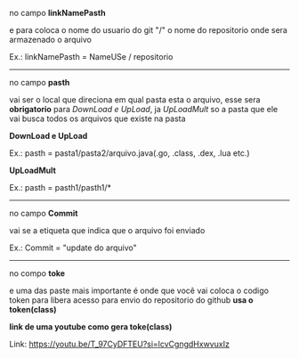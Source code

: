 no campo **linkNamePasth**
  
  e para coloca o nome do usuario do git "/" o nome do repositorio onde sera armazenado o arquivo 

  Ex.: linkNamePasth = NameUSe / repositorio

------------------------------------------------------------------------------------------------

no campo **pasth**
   
   vai ser o local que direciona em qual pasta esta o arquivo, esse sera **obrigatorio** para *DownLoad e UpLoad*, ja *UpLoadMult* so a pasta que ele vai busca todos os arquivos que existe na pasta

  **DownLoad e UpLoad**
  
  Ex.: pasth = pasta1/pasta2/arquivo.java(.go, .class, .dex, .lua etc.)

  **UpLoadMult**
  
  Ex.: pasth = pasth1/pasth1/*

------------------------------------------------------------------------------------------------
  
no campo **Commit**

  vai se a etiqueta que indica que o arquivo foi enviado

  Ex.: Commit = "update do arquivo"

------------------------------------------------------------------------------------------------
  
no compo **toke**

   e uma das paste mais importante é onde que você vai coloca o codigo token para libera acesso para envio do repositorio do github **usa o token(class)** 
   
   **link de uma youtube como gera toke(class)**
   
   Link:  https://youtu.be/T_97CyDFTEU?si=lcvCgngdHxwvuxIz
   
   
